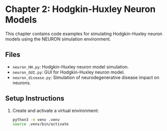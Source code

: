 # Chapter 2: Hodgkin-Huxley Neuron Models

This chapter contains code examples for simulating Hodgkin-Huxley neuron models using the NEURON simulation environment.

## Files

- `neuron_HH.py`: Hodgkin-Huxley neuron model simulation.
- `neuron_GUI.py`: GUI for Hodgkin-Huxley neuron model.
- `neuron_disease.py`: Simulation of neurodegenerative disease impact on neurons.

## Setup Instructions

1. Create and activate a virtual environment:

   ```sh
   python3 -m venv .venv
   source .venv/bin/activate
